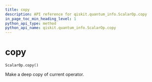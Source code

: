 ```yaml
---
title: copy
description: API reference for qiskit.quantum_info.ScalarOp.copy
in_page_toc_min_heading_level: 1
python_api_type: method
python_api_name: qiskit.quantum_info.ScalarOp.copy
---
```


# copy

<span id="qiskit.quantum_info.ScalarOp.copy" />

`ScalarOp.copy()`

Make a deep copy of current operator.

